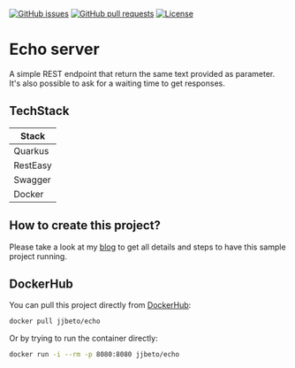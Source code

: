[![GitHub issues](https://img.shields.io/github/issues-raw/jjbeto/echo?style=flat)](https://github.com/jjbeto/echo/issues)
[![GitHub pull requests](https://img.shields.io/github/issues-pr/jjbeto/echo)](https://github.com/jjbeto/echo/pulls)
[![License](https://img.shields.io/badge/License-Apache%202.0-blue.svg)](https://opensource.org/licenses/Apache-2.0)

# Echo server

A simple REST endpoint that return the same text provided as parameter. It's also possible to ask for a waiting time to get responses.

## TechStack

| Stack    |
| -------- |
| Quarkus  |
| RestEasy |
| Swagger  |
| Docker   |

## How to create this project?

Please take a look at my [blog](https://jjbeto.com/blog/2019/12/07/build-native-app-with-quarkus/) to get all details and steps to have this sample project running.

## DockerHub

You can pull this project directly from [DockerHub](https://hub.docker.com/r/jjbeto/echo):

```bash
docker pull jjbeto/echo
```

Or by trying to run the container directly:

```bash
docker run -i --rm -p 8080:8080 jjbeto/echo
```

